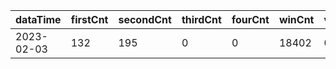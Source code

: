 |dataTime|firstCnt|secondCnt|thirdCnt|fourCnt|winCnt|vrate|wrate|
|-|-|-|-|-|-|-|-|
|2023-02-03|132|195|0|0|18402|0%|0%|